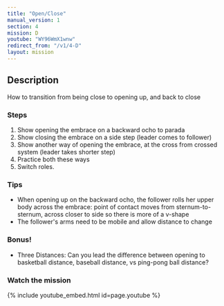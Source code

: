 ```yaml
---
title: "Open/Close"
manual_version: 1
section: 4
mission: D
youtube: "WY96WmX1wnw"
redirect_from: "/v1/4-D"
layout: mission
---
```




## Description

How to transition from being close to opening up, and back to close

### Steps

1. Show opening the embrace on a backward ocho to parada
2. Show closing the embrace on a side step (leader comes to follower) 
3. Show another way of opening the embrace, at the cross from crossed system (leader takes shorter step) 
4. Practice both these ways
5. Switch roles. 

### Tips

* When opening up on the backward ocho, the follower rolls her upper body across the embrace: point of contact moves from sternum-to-sternum, across closer to side so there is more of a v-shape
* The follower's arms need to be mobile and allow distance to change

### Bonus!

* Three Distances: Can you lead the difference between opening to basketball distance, baseball distance, vs ping-pong ball distance?

### Watch the mission

{% include youtube_embed.html id=page.youtube %}


